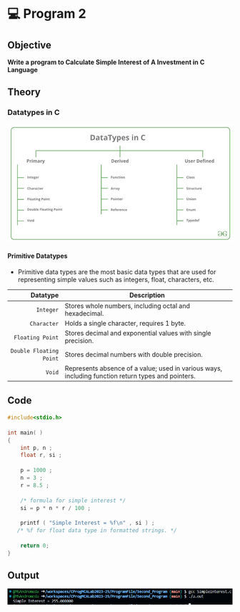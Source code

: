 # 💻 Program 2

## Objective

**Write a program to Calculate Simple Interest of A Investment in C Language**

## Theory

### Datatypes in C
![Datatypes in C Chart from GFG](./DatatypesInC.jpg)

#### Primitive Datatypes
- Primitive data types are the most basic data types that are used for representing simple values such as integers, float, characters, etc.

|  Datatype                | Description                                                                                        |
| --------:                | -----------------------------------------------                                                    |
| `Integer`                | Stores whole numbers, including octal and hexadecimal.                                             |
| `Character`              | Holds a single character, requires 1 byte.                                                         |
| `Floating Point`         | Stores decimal and exponential values with single precision.                                       |
| `Double Floating Point`  | Stores decimal numbers with double precision.                                                      |
| `Void`                   | Represents absence of a value; used in various ways, including function return types and pointers. |


## Code

```c
#include<stdio.h>

int main( )
{
    int p, n ;
    float r, si ;

    p = 1000 ;
    n = 3 ;
    r = 8.5 ;

    /* formula for simple interest */
    si = p * n * r / 100 ;
    
    printf ( "Simple Interest = %f\n" , si ) ;
   /* %f for float data type in formatted strings. */

    return 0;
}
```

## Output
![Simple Interest Program Output](./SimpleInterest_Output.png)